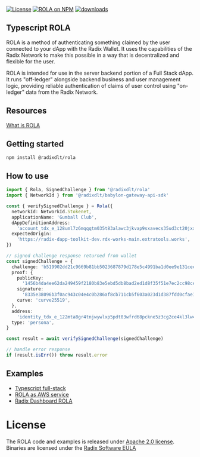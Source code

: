 [![License](https://img.shields.io/badge/License-Apache_2.0-blue.svg)](https://opensource.org/licenses/Apache-2.0) <a href="https://www.npmjs.com/@radixdlt/rola"><img src="https://img.shields.io/npm/v/@radixdlt/rola.svg?logo=npm&logoColor=fff&label=NPM+package&color=limegreen" alt="ROLA on NPM" /></a> <a href="https://www.npmjs.com/@radixdlt/rola"><img src="https://img.shields.io/npm/dm/@radixdlt/rola" alt="downloads" /></a>

## Typescript ROLA

ROLA is a method of authenticating something claimed by the user connected to your dApp with the Radix Wallet. It uses the capabilities of the Radix Network to make this possible in a way that is decentralized and flexible for the user.

ROLA is intended for use in the server backend portion of a Full Stack dApp. It runs "off-ledger" alongside backend business and user management logic, providing reliable authentication of claims of user control using "on-ledger" data from the Radix Network.

## Resources

[What is ROLA](https://docs-babylon.radixdlt.com/main/frontend/rola.html)

## Getting started

`npm install @radixdlt/rola`

## How to use

```typescript
import { Rola, SignedChallenge } from '@radixdlt/rola'
import { NetworkId } from '@radixdlt/babylon-gateway-api-sdk'

const { verifySignedChallenge } = Rola({
  networkId: NetworkId.Stokenet,
  applicationName: 'Gumball Club',
  dAppDefinitionAddress:
    'account_tdx_e_128uml7z6mqqqtm035t83alawc3jkvap9sxavecs35ud3ct20jxxuhl',
  expectedOrigin:
    'https://radix-dapp-toolkit-dev.rdx-works-main.extratools.works',
})

// signed challenge response returned from wallet
const signedChallenge = {
  challenge: 'b519902dd21c9669b81bb5023687879d178e5c4991ba1d0ee9e131cee365bafa',
  proof: {
    publicKey:
      '1456b4da4ee62da249459f2180b83e5ebd5db8bad2ed1d8f35f51e7ec2cc98ce',
    signature:
      '8335e38096b3f0ac943c04e4c0b286af8cb711cb5f603a023d1d387fdd0cfae1a0255bcdb5d75cd43690413798959bd4c05af9b86f30d6ff74561bb9c8869202',
    curve: 'curve25519',
  },
  address:
    'identity_tdx_e_122mta8gr4tnjwywlxp5pdt03wfrd68pckne5z3cg2ce4kl3lw48ucy',
  type: 'persona',
}

const result = await verifySignedChallenge(signedChallenge)

// handle error response
if (result.isErr()) throw result.error
```

## Examples

- [Typescript full-stack](../examples/typescript-full-stack/README.md)
- [ROLA as AWS service](../examples/typescript-rola-as-a-service/README.md)
- [Radix Dashboard ROLA](https://github.com/radixdlt/dapps-monorepo/blob/c49d6b583092f83da033061fe0f5e94ef4e45071/apps/dashboard/src/server/auth/controller.ts#L35)

# License

The ROLA code and examples is released under [Apache 2.0 license](LICENSE). Binaries are licensed under the [Radix Software EULA](http://www.radixdlt.com/terms/genericEULA)
